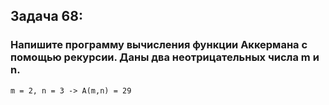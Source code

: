 ## Задача 68: 
### Напишите программу вычисления функции Аккермана с помощью рекурсии. Даны два неотрицательных числа m и n.


` m = 2, n = 3 -> A(m,n) = 29 `